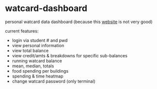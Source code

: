 # watcard-dashboard
personal watcard data dashboard (because this [website](https://watcard.uwaterloo.ca/OneWeb/Account/LogOn) is not very good)

current features:
- login via student # and pwd
- view personal information
- view total balance
- view credit/amts & breakdowns for specific sub-balances
- running watcard balance
- mean, median, totals
- food spending per buildings
- spending & time heatmap
- change watcard password (only terminal)
